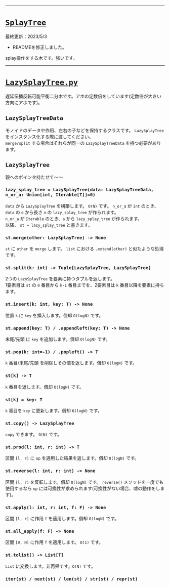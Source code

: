 _____

# [`SplayTree`](https://github.com/titanium-22/Library_py/tree/main/DataStructures/BBST/SplayTree)

最終更新：2023/5/3
- READMEを修正しました。

splay操作をする木です。強いです。  

_____

# [`LazySplayTree.py`](https://github.com/titanium-22/Library_py/blob/main/DataStructures/BBST/SplayTree/LazySplayTree.py)

遅延伝播反転可能平衡二分木です。アホの定数倍をしています(定数倍が大きい方向にアホです)。

## `LazySplayTreeData`
モノイドのデータや作用、左右の子などを保持するクラスです。 `LazySplayTree` をインスタンス化する際に渡してください。  
`merge/split` する場合はそれらが同一の `LazySplayTreeData` を持つ必要があります。

## `LazySplayTree`
親へのポインタ持たせて～～

### `lazy_splay_tree = LazySplayTree(data: LazySplayTreeData, n_or_a: Union[int, Iterable[T]]=0)`
`data` から `LazySplayTree` を構築します。 `O(N)` です。
`n_or_a` が `int` のとき、`data` の `e` から長さ `n` の `lazy_splay_tree` が作られます。  
`n_or_a` が `Iterable` のとき、`a` から `lazy_splay_tree` が作られます。  
以降、 `st = lazy_splay_tree` と書きます。

### `st.merge(other: LazySplayTree) -> None`
`st` に `other` を `merge` します。 `list` における `.extend(other)` と似たような処理です。

### `st.split(k: int) -> Tuple[LazySplayTree, LazySplayTree]`
2つの `LazySplayTree` を要素に持つタプルを返します。  
1要素目は `st` の `0` 番目から `k-1` 番目までを、2要素目は `k` 番目以降を要素に持ちます。

### `st.insert(k: int, key: T) -> None`
位置 `k` に `key` を挿入します。償却 `O(logN)` です。

### `st.append(key: T) / .appendleft(key: T) -> None`
末尾/先頭 に `key` を追加します。償却 `O(logN)` です。

### `st.pop(k: int=-1) / .popleft() -> T`
`k` 番目/末尾/先頭 を削除しその値を返します。償却 `O(logN)` です。

### `st[k] -> T`
`k` 番目を返します。償却 `O(logN)` です。

### `st[k] = key: T`
`k` 番目を `key` に更新します。償却 `O(logN)` です。

### `st.copy() -> LazySplayTree`
`copy` できます。 `O(N)` です。

### `st.prod(l: int, r: int) -> T`
区間 `[l, r)` に `op` を適用した結果を返します。償却 `O(logN)` です。

### `st.reverse(l: int, r: int) -> None`
区間 `[l, r)` を反転します。償却 `O(logN)` です。 `reverse()` メソッドを一度でも使用するなら `op` には可換性が求められます(可換性がない場合、嘘の動作をします)。

### `st.apply(l: int, r: int, f: F) -> None`
区間 `[l, r)` に作用 `f` を適用します。償却 `O(logN)` です。

### `st.all_apply(f: F) -> None`
区間 `[0, N)` に作用 `f` を適用します。 `O(1)` です。

### `st.tolist() -> List[T]`
`List` に変換します。非再帰です。`O(N)` です。

### `iter(st) / next(st) / len(st) / str(st) / repr(st)`

<!--
_____

# [`SplayTreeSet`](https://github.com/titanium-22/Library/blob/main/BST/SplayTree/SplayTreeSet.py)
集合としてのSplayTreeです。任意の他要素と比較可能な要素が載ります。  
全機能をverifyしたわけではないのでコンテスト中の利用は控えると吉です。

### `st = SplayTreeSet(a: Iterable[T]])`
`a` から `SplayTreeSet` を作ります。 `O(NlogN)` 時間です。ソート済みを仮定して内部をいじると `O(N)` 時間です。

### `len(st)`
要素の個数を返します。O(1)時間です。

### `x in st / x not in st`
存在判定です。

### `st[k] -> T`
k番目に小さい値(0-indexed)を返します。負の添え字に対応しています。

### `bool(st) / str(st) / reversed(st)`
よしなに動きます。

### `st.add(x) -> bool`
xがなければxを追加しTrueを返します。xがあれば追加せずにFalseを返します。

### `st.discard(x) -> bool`
xがあれば削除しTrueを返します。xがなければ何も削除せずにFalseを返します。

### `st.le(x) / .lt(x) / .ge(x) / gt(x) -> Union[T, None]`
x(以下の/より小さい/以上の/より大きい)値で(最大/最大/最小/最小)の値を返します。存在しなければNoneを返します。

### `st.index(x) / .index_right(x) -> int`
x(より小さい/以下の)要素の数を返します。

### `st.pop(k=-1) / .popleft() -> T`
k番目の要素を削除し、その値を返します。

### `st.clear() -> None`
stを工場出荷状態に戻します。O(1)です。

### `st.tolist() -> List[T]`
リストに変換します。内部でsys.setrecursionlimit(len(self))をしているので安心です。O(N)です。

_____
# [`SplayTreeMultiSet`](https://github.com/titanium-22/Library/blob/main/BST/SplayTree/SplayTreeMultiSet.py)
多重集合としてのSplayTreeです。[SplayTreeSet](https://github.com/titanium-22/Library/blob/main/BST/SplayTree/SplayTreeSet.py)でできる操作に加えて以下の操作がができます。  

### `st.add(key, val) -> None`
keyをval個追加します。

### `st.discard(key, val) -> bool`
keyをval個削除します。valがkeyの数より大きいときは、keyを全て削除します。  
keyが無いときFalseを、そうでないときTrueを返します。

### `st.discard_all(key) -> None`
keyを全て削除します。st.discard(key, st.count(key))と等価です。

### `st.count(key) -> int`
stに含まれるkeyの数を返します。

### `st.index_keys(x) / .index_right_keys(x) -> int`
x(より小さい/以下の)要素の種類数を返します。

### `st.tolist_items() -> List[Tulpe[T, int]]`
stをリストに変換します。各要素は(key, st.count(key))です。

### `st.get_elm(k) -> T`
stの重複を除いたときの、小さい方からk番目のkeyを返します。

### `st.len_elm() -> int`
stの要素の種類数を返します。

### `st.show() -> None`
よしなにprintします。

-->
